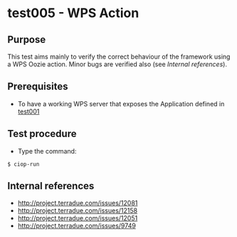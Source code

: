 # test005 - WPS Action

## Purpose

This test aims mainly to verify the correct behaviour of the framework using a WPS Oozie action. Minor bugs are verified also (see *Internal references*).

## Prerequisites

* To have a working WPS server that exposes the Application defined in [test001](/src/main/app-resources/test001/README.md)

## Test procedure

* Type the command:

```
$ ciop-run
```

## Internal references

* http://project.terradue.com/issues/12081
* http://project.terradue.com/issues/12158
* http://project.terradue.com/issues/12051
* http://project.terradue.com/issues/9749

